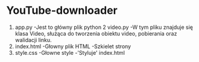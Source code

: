 # YouTube-downloader
1. app.py 
 -Jest to główny plik python 
2 video.py 
 -W tym pliku znajduje się klasa Video, służąca do tworzenia obiektu video, pobierania oraz walidacji linku. 
3. index.html
 -Głowny plik HTML
 -Szkielet strony
4. style.css
 -Głowne style 
 -'Styluje' index.html
  
